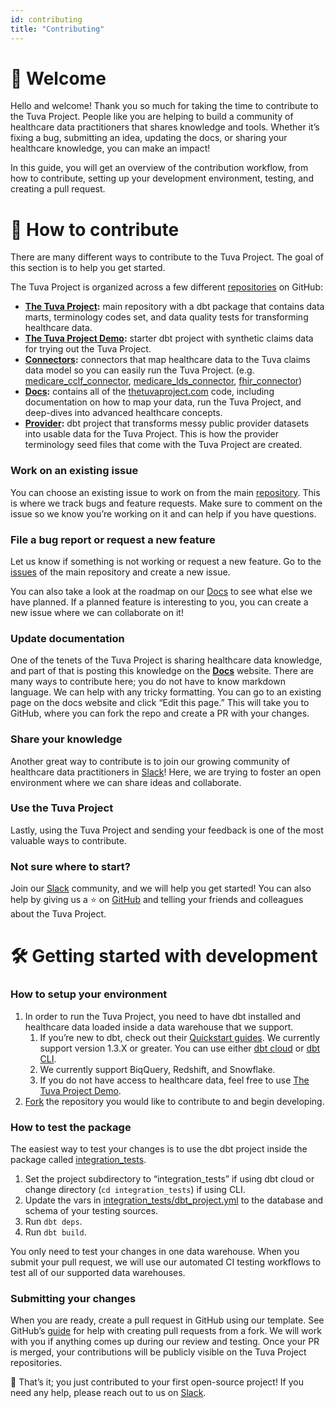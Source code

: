 ```yaml
---
id: contributing
title: "Contributing"
---
```


# 👋 Welcome

Hello and welcome! Thank you so much for taking the time to contribute to the Tuva Project. People like you are helping to build a community of healthcare data practitioners that shares knowledge and tools. Whether it’s fixing a bug, submitting an idea, updating the docs, or sharing your healthcare knowledge, you can make an impact!

In this guide, you will get an overview of the contribution workflow, from how to contribute, setting up your development environment, testing, and creating a pull request.

# 🤝 How to contribute

There are many different ways to contribute to the Tuva Project. The goal of this section is to help you get started.

The Tuva Project is organized across a few different [repositories](https://github.com/orgs/tuva-health/repositories) on GitHub:

- **[The Tuva Project](https://github.com/tuva-health/the_tuva_project):** main repository with a dbt package that contains data marts, terminology codes set, and data quality tests for transforming healthcare data.
- **[The Tuva Project Demo](https://github.com/tuva-health/the_tuva_project_demo):** starter dbt project with synthetic claims data for trying out the Tuva Project.
- **[Connectors](https://github.com/orgs/tuva-health/repositories?q=connector&type=all&language=&sort=):** connectors that map healthcare data to the Tuva claims data model so you can easily run the Tuva Project. (e.g. [medicare_cclf_connector](https://github.com/tuva-health/medicare_cclf_connector), [medicare_lds_connector](https://github.com/tuva-health/medicare_lds_connector), [fhir_connector](https://github.com/tuva-health/FHIR_connector))
- **[Docs](https://github.com/tuva-health/docs):** contains all of the [thetuvaproject.com](https://thetuvaproject.com/) code, including documentation on how to map your data, run the Tuva Project, and deep-dives into advanced healthcare concepts.
- **[Provider](https://github.com/tuva-health/provider):** dbt project that transforms messy public provider datasets into usable data for the Tuva Project. This is how the provider terminology seed files that come with the Tuva Project are created.

### Work on an existing issue

You can choose an existing issue to work on from the main [repository](https://github.com/tuva-health/the_tuva_project/issues). This is where we track bugs and feature requests. Make sure to comment on the issue so we know you’re working on it and can help if you have questions.

### File a bug report or request a new feature

Let us know if something is not working or request a new feature. Go to the [issues](https://github.com/tuva-health/the_tuva_project/issues) of the main repository and create a new issue.

You can also take a look at the roadmap on our [Docs](https://thetuvaproject.com/) to see what else we have planned. If a planned feature is interesting to you, you can create a new issue where we can collaborate on it!

### Update documentation

One of the tenets of the Tuva Project is sharing healthcare data knowledge, and part of that is posting this knowledge on the **[Docs](https://github.com/tuva-health/docs)** website. There are many ways to contribute here; you do not have to know markdown language. We can help with any tricky formatting. You can go to an existing page on the docs website and click “Edit this page.” This will take you to GitHub, where you can fork the repo and create a PR with your changes.

### Share your knowledge

Another great way to contribute is to join our growing community of healthcare data practitioners in [Slack](https://join.slack.com/t/thetuvaproject/shared_invite/zt-16iz61187-G522Mc2WGA2mHF57e0il0Q)! Here, we are trying to foster an open environment where we can share ideas and collaborate.

### Use the Tuva Project

Lastly, using the Tuva Project and sending your feedback is one of the most valuable ways to contribute. 

### Not sure where to start?

Join our [Slack](https://join.slack.com/t/thetuvaproject/shared_invite/zt-16iz61187-G522Mc2WGA2mHF57e0il0Q) community, and we will help you get started! You can also help by giving us a  ⭐ on [GitHub](https://github.com/tuva-health/the_tuva_project) and telling your friends and colleagues about the Tuva Project.

# 🛠️ Getting started with development

### How to setup your environment

1. In order to run the Tuva Project, you need to have dbt installed and healthcare data loaded inside a data warehouse that we support.
    1. If you’re new to dbt, check out their [Quickstart guides](https://docs.getdbt.com/quickstarts). We currently support version 1.3.X or greater. You can use either [dbt cloud](https://cloud.getdbt.com/) or [dbt CLI](https://docs.getdbt.com/dbt-cli/cli-overview).
    2. We currently support BiqQuery, Redshift, and Snowflake.
    3. If you do not have access to healthcare data, feel free to use [The Tuva Project Demo](https://github.com/tuva-health/the_tuva_project_demo).
2. [Fork](https://github.com/tuva-health/the_tuva_project/fork) the repository you would like to contribute to and begin developing.

### How to test the package

The easiest way to test your changes is to use the dbt project inside the package called [integration_tests](https://github.com/tuva-health/the_tuva_project/tree/main/integration_tests).

1. Set the project subdirectory to “integration_tests” if using dbt cloud or change directory (`cd integration_tests`) if using CLI.
2. Update the vars in [integration_tests/dbt_project.yml](https://github.com/tuva-health/the_tuva_project/blob/main/integration_tests/dbt_project.yml) to the database and schema of your testing sources.
3. Run `dbt deps`.
4. Run `dbt build`.

You only need to test your changes in one data warehouse. When you submit your pull request, we will use our automated CI testing workflows to test all of our supported data warehouses.

### Submitting your changes

When you are ready, create a pull request in GitHub using our template. See GitHub’s [guide](https://docs.github.com/en/pull-requests/collaborating-with-pull-requests/proposing-changes-to-your-work-with-pull-requests/creating-a-pull-request-from-a-fork) for help with creating pull requests from a fork. We will work with you if anything comes up during our review and testing. Once your PR is merged, your contributions will be publicly visible on the Tuva Project repositories.

👏 That’s it; you just contributed to your first open-source project! If you need any help, please reach out to us on [Slack](https://join.slack.com/t/thetuvaproject/shared_invite/zt-16iz61187-G522Mc2WGA2mHF57e0il0Q).